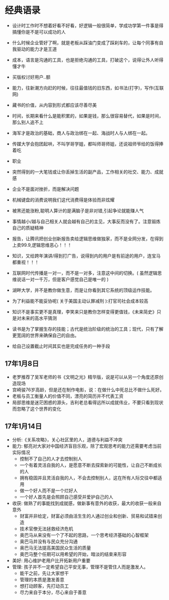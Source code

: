 # 经典语录
* 设计时工作时不想着好看不好看，好逻辑一般很简单，学成功学第一件事是得搞懂你是不是可以成功的人
* 什么时候企业管好了啊，就是老板从踩油门变成了踩刹车的，让每个同事有自我驱动的能力才是王道
* 成本，语言是沟通的工具，也是拒绝沟通的工具，打破这个，说得让外人听得懂才牛
* 买版权讨好用户..额
* 能力，往新潮方向赶的时候，往往最值钱的旧东西，如书法(打字)，写作(互联网)
* 藏书的价值，从内容到形式都应该尽善尽美
* 时间，长期来看什么是能积累的，如果是钱，那么很容易替代，如果是时间，那么别人追不上
* 海军才是政治的基础，商人与政治绑在一起、海战时人与人绑在一起。
* 传媒大学会抱团起哄，不叫学哥学姐，都叫师哥师姐，还说祖师爷给的饭得捧着吃
* 职业
* 突然得到的一大笔钱或让你丢掉生活的副产品，工作相关的社交、能力、成就感
* 企业不是面对挫折，而是解决问题
* 机械键盘的消费说明我们这代消费得是体验而非炫耀
* 被黑还能涨粉,聪明人算计的是满脑子是非对错,引起争论就能赚人气
* 事情越小/越与自己相关人就会越有自己的主见，大事反而没有了。注意锻炼自己的质疑精神
* 报告，让腾讯把创业创新报告卖给逻辑思维做独家，而不是全网分发，在得到上卖99.9,逻辑思维恶心！！！
* 知识，又给跨年演讲/得到打广告，说得到内的用户是有前途的用户，连宝马都重视！！！
* 互联网时代传播是一对一，而不是一对多，注意这中间的切换。( 虽然逻辑思维说话一对一千万，但是客户感觉自己是唯一的 )
* 湖畔大学，并不是教你做生意，而是让你看到其它系统的顶级运作技能。

* 为了利益能不能妥协呢( 关于美国主动认罪减刑 ):打官司社会成本较高
* 知识不是事实更不是真理，李笑来只是教你怎样变得更值钱，《未来简史》只是对未来的高水平猜测
* 读书是为了掌握生存的技能；古代是统治阶级的统治的工具；现代，只有了解更宽阔的世界来确保自己的自由。
* 给自己设置截止时间其实也是完成任务的一种手段

## 17年1月8日
* 老罗推荐了吴军老师的书《文明之光》精华版，说是可以从另一个角度还原创造现场
* 宫崎骏76岁高龄，但是还在制作电影，说：在做什么中死总比不做什么死好。
* 老板与员工衡量人的价值不同，漂亮的简历并不代表工资
* 局部思维是迷茫困惑的源头，吉利老总看得远所以成就伟业，不要只看到现状而忽略了这个世界的变化

## 17年1月14日
* 分析:《关系攻略》，关心社区里的人，道德与利益不冲突
* 能力: 郁亮对大家对中国经济盲目乐观，除了宏观思考的能力还需要考虑当前实际情况
  - 控制不了自己的人才去控制别人
  - 一个有着灵活自我的人，是愿意不断去探索新的可能性，让自己不断成长的人
  - 拥有稳固并且灵活自我的人，不会去控制别人，这在所有人际交往中都适用
  - 做一个好人而不是一个烂好人
  - 一个好人首先是会照顾自己感受并爱护自己的人
* 收获: 做熟了的事能找到成就感，做新事有意外的收获，最大的收获一般来自意外
  - 财富并非给定，财富必须由活生生的人通过创业和创新、贸易和试错来创造
  - 技术官僚无法拯救经济危机
  - 奥巴马从来没有一个了不起的思路，一个思考经济基础的心智框架
  - 奥巴马并没有与民众充分沟通
  - 奥巴马无法提高美国民众生活的质量
  - 奥巴马整个任期可以用希望的开始，暗淡的结束来形容
* 美好: 用心维护老用户比开拓新用户重要
* 管理: 孩子并不一定希望自己平安无事，管理不是管住人而是激发人。
  - 能干之前，先让大家想干
  - 管理的本质是激发善意
  - 想打动顾客，先打动员工
  - 尽力来自于本分，尽心来自于善意


